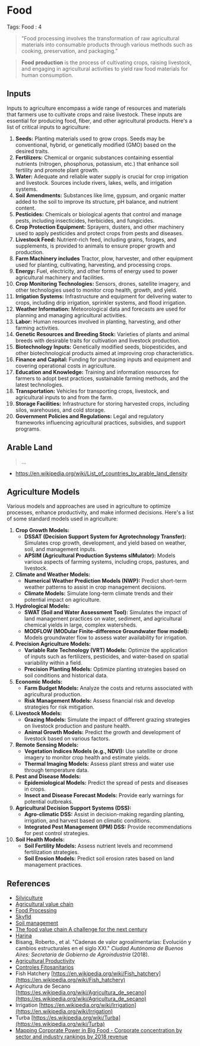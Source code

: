 # Food

Tags: Food
: 4

> "Food processing involves the transformation of raw agricultural materials into consumable products through various methods such as cooking, preservation, and packaging.”
> 

> **Food production** is the process of cultivating crops, raising livestock, and engaging in agricultural activities to yield raw food materials for human consumption.
> 

## Inputs

Inputs to agriculture encompass a wide range of resources and materials that farmers use to cultivate crops and raise livestock. These inputs are essential for producing food, fiber, and other agricultural products. Here's a list of critical inputs to agriculture:

1. **Seeds:** Planting materials used to grow crops. Seeds may be conventional, hybrid, or genetically modified (GMO) based on the desired traits.
2. **Fertilizers:** Chemical or organic substances containing essential nutrients (nitrogen, phosphorus, potassium, etc.) that enhance soil fertility and promote plant growth.
3. **Water:** Adequate and reliable water supply is crucial for crop irrigation and livestock. Sources include rivers, lakes, wells, and irrigation systems.
4. **Soil Amendments:**  Substances like lime, gypsum, and organic matter added to the soil to improve its structure, pH balance, and nutrient content.
5. **Pesticides:** Chemicals or biological agents that control and manage pests, including insecticides, herbicides, and fungicides.
6. **Crop Protection Equipment:** Sprayers, dusters, and other machinery used to apply pesticides and protect crops from pests and diseases.
7. **Livestock Feed:** Nutrient-rich feed, including grains, forages, and supplements, is provided to animals to ensure proper growth and production.
8. **Farm Machinery includes** Tractor, plow, harvester, and other equipment used for planting, cultivating, harvesting, and processing crops.
9. **Energy:** Fuel, electricity, and other forms of energy used to power agricultural machinery and facilities.
10. **Crop Monitoring Technologies:** Sensors, drones, satellite imagery, and other technologies used to monitor crop health, growth, and yield.
11. **Irrigation Systems:** Infrastructure and equipment for delivering water to crops, including drip irrigation, sprinkler systems, and flood irrigation.
12. **Weather Information:** Meteorological data and forecasts are used for planning and managing agricultural activities.
13. **Labor:** Human resources involved in planting, harvesting, and other farming activities.
14. **Genetic Resources and Breeding Stock:** Varieties of plants and animal breeds with desirable traits for cultivation and livestock production.
15. **Biotechnology Inputs:** Genetically modified seeds, biopesticides, and other biotechnological products aimed at improving crop characteristics.
16. **Finance and Capital:** Funding for purchasing inputs and equipment and covering operational costs in agriculture.
17. **Education and Knowledge:** Training and information resources for farmers to adopt best practices, sustainable farming methods, and the latest technologies.
18. **Transportation:** Vehicles for transporting crops, livestock, and agricultural inputs to and from the farm.
19. **Storage Facilities:** Infrastructure for storing harvested crops, including silos, warehouses, and cold storage.
20. **Government Policies and Regulations:** Legal and regulatory frameworks influencing agricultural practices, subsidies, and support programs.

## Arable Land

> …
> 
- https://en.wikipedia.org/wiki/List_of_countries_by_arable_land_density

## Agriculture Models

Various models and approaches are used in agriculture to optimize processes, enhance productivity, and make informed decisions. Here's a list of some standard models used in agriculture:

1. **Crop Growth Models:**
    - **DSSAT (Decision Support System for Agrotechnology Transfer):** Simulates crop growth, development, and yield based on weather, soil, and management inputs.
    - **APSIM (Agricultural Production Systems sIMulator):** Models various aspects of farming systems, including crops, pastures, and livestock.
2. **Climate and Weather Models:**
    - **Numerical Weather Prediction Models (NWP):** Predict short-term weather patterns to assist in crop management decisions.
    - **Climate Models:** Simulate long-term climate trends and their potential impact on agriculture.
3. **Hydrological Models:**
    - **SWAT (Soil and Water Assessment Tool):** Simulates the impact of land management practices on water, sediment, and agricultural chemical yields in large, complex watersheds.
    - **MODFLOW (MODular Finite-difference Groundwater flow model):** Models groundwater flow to assess water availability for irrigation.
4. **Precision Agriculture Models:**
    - **Variable Rate Technology (VRT) Models:** Optimize the application of inputs such as fertilizers, pesticides, and water-based on spatial variability within a field.
    - **Precision Planting Models:** Optimize planting strategies based on soil conditions and historical data.
5. **Economic Models:**
    - **Farm Budget Models:** Analyze the costs and returns associated with agricultural production.
    - **Risk Management Models:** Assess financial risk and develop strategies for risk mitigation.
6. **Livestock Models:**
    - **Grazing Models:** Simulate the impact of different grazing strategies on livestock production and pasture health.
    - **Animal Growth Models:** Predict the growth and development of livestock based on various factors.
7. **Remote Sensing Models:**
    - **Vegetation Indices Models (e.g., NDVI):** Use satellite or drone imagery to monitor crop health and estimate yields.
    - **Thermal Imaging Models:** Assess plant stress and water use through temperature data.
8. **Pest and Disease Models:**
    - **Epidemiological Models:** Predict the spread of pests and diseases in crops.
    - **Insect and Disease Forecast Models:** Provide early warnings for potential outbreaks.
9. **Agricultural Decision Support Systems (DSS):**
    - **Agro-climatic DSS:** Assist in decision-making regarding planting, irrigation, and harvest based on climatic conditions.
    - **Integrated Pest Management (IPM) DSS:** Provide recommendations for pest control strategies.
10. **Soil Health Models:**
    - **Soil Fertility Models:** Assess nutrient levels and recommend fertilization strategies.
    - **Soil Erosion Models:** Predict soil erosion rates based on land management practices.

## References

- [Silviculture](https://en.wikipedia.org/wiki/Silviculture)
- [Agricultural value chain](https://en.wikipedia.org/wiki/Agricultural_value_chain)
- [Food Processing](https://en.wikipedia.org/wiki/Food_processing)
- [Skyfld](https://www.skyfld.com/en_uk)
- [Soil management](https://en.wikipedia.org/wiki/Soil_management)
- [The food value chain A challenge for the next century](https://www2.deloitte.com/content/dam/Deloitte/global/Documents/Consumer-Business/dttl_cb_Food%20Value%20Chain_Global%20POV.pdf)
- [Harina](https://es.wikipedia.org/wiki/Harina)
- Bisang, Roberto., et al. "Cadenas de valor agroalimentarias: Evolución y cambios estructurales en el siglo XXI." *Ciudad Autónoma de Buenos Aires: Secretaría de Gobierno de Agroindustria* (2018).
- [Agricultural Productivity](https://en.wikipedia.org/wiki/Agricultural_productivity)
- [Controles Fitosanitarios](https://es.wikipedia.org/wiki/Producto_fitosanitario)
- Fish Hatchery
[https://en.wikipedia.org/wiki/Fish_hatchery](https://en.wikipedia.org/wiki/Fish_hatchery)
- Agricultura de Secano
[https://es.wikipedia.org/wiki/Agricultura_de_secano](https://es.wikipedia.org/wiki/Agricultura_de_secano)
- Irrigation
[https://en.wikipedia.org/wiki/Irrigation](https://en.wikipedia.org/wiki/Irrigation)
- Turba
[https://es.wikipedia.org/wiki/Turba](https://es.wikipedia.org/wiki/Turba)
- [Mapping Corporate Power in Big Food -  Corporate concentration by sector and industry rankings by 2018 revenue](https://www.etcgroup.org/files/files/etc_platetechtonics_a4_nov2019_web.pdf)